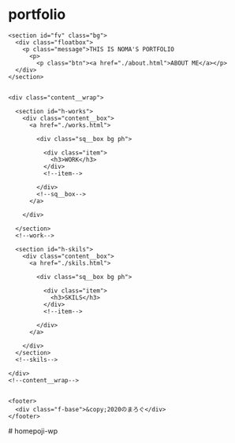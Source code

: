 # portfolio

    <section id="fv" class="bg">
      <div class="floatbox">
        <p class="message">THIS IS NOMA'S PORTFOLIO
          <p>
            <p class="btn"><a href="./about.html">ABOUT ME</a></p>
      </div>
    </section>


    <div class="content__wrap">

      <section id="h-works">
        <div class="content__box">
          <a href="./works.html">

            <div class="sq__box bg ph">

              <div class="item">
                <h3>WORK</h3>
              </div>
              <!--item-->

            </div>
            <!--sq__box-->
          </a>

        </div>

      </section>
      <!--work-->

      <section id="h-skils">
        <div class="content__box">
          <a href="./skils.html">

            <div class="sq__box bg ph">

              <div class="item">
                <h3>SKILS</h3>
              </div>
              <!--item-->

            </div>
          </a>

        </div>
      </section>
      <!--skils-->

    </div>
    <!--content__wrap-->


    <footer>
      <div class="f-base">&copy;2020のまろぐ</div>
    </footer>


  </div>
  <!--wrapper-->
  <script src="https://ajax.googleapis.com/ajax/libs/jquery/3.4.1/jquery.min.js"></script>
  <script src="js/main.js">
  </script>

</body>

</html>
# homepoji-wp
